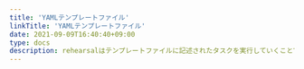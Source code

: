 ```yaml
---
title: 'YAMLテンプレートファイル'
linkTitle: 'YAMLテンプレートファイル'
date: 2021-09-09T16:40:40+09:00
type: docs
description: rehearsalはテンプレートファイルに記述されたタスクを実行していくことで動作します。この章ではテンプレートファイルで定義可能なプロパティとその使い方を紹介します。
---
```

